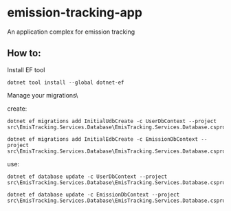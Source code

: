 # emission-tracking-app
An application complex for emission tracking

## How to:

Install EF tool
```
dotnet tool install --global dotnet-ef
```

Manage your migrations\

create:
```
dotnet ef migrations add InitialUdbCreate -c UserDbContext --project src\EmisTracking.Services.Database\EmisTracking.Services.Database.csproj
```
```
dotnet ef migrations add InitialEdbCreate -c EmissionDbContext --project src\EmisTracking.Services.Database\EmisTracking.Services.Database.csproj
```

use:
```
dotnet ef database update -c UserDbContext --project src\EmisTracking.Services.Database\EmisTracking.Services.Database.csproj
```
```
dotnet ef database update -c EmissionDbContext --project src\EmisTracking.Services.Database\EmisTracking.Services.Database.csproj
```
